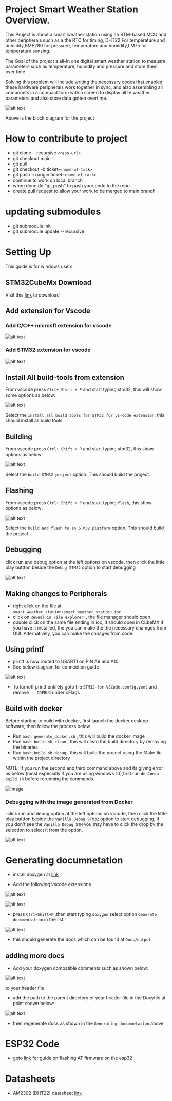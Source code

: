 # Project Smart Weather Station Overview.
This Project is about a smart weather station using an STM-based MCU and other peripherals such as a the RTC for timing, DHT22 For temperature and humidity,BME280  for pressure, temperature and humidity,LM75 for temperature sensing.

The Goal of the project a all-in one digital smart weather station to meausre parameters such as temperature, humidity and pressure and store them over time.

Solving this problem will include writing the necessary codes that enables these hardware peripherals work together in sync, and also assembling all componets in a compact form with a screen to display all te weather parameters and also store data gotten overtime.



![alt text](<weather_station-Page-1.drawio (1).png>)


Above is the block diagram for the project 

# How to contribute to project

- git clone --recursive `<repo-url>`
- git checkout main
- git pull
- git checkout -b ticket-`<name-of-task>`
- git push -u origin ticket-`<name-of-task>`
- continue to work on local branch
- when done do "git push" to push your code to the repo
- create pull request to allow your work to be merged to main branch

# updating submodules

- git submodule init
- git submodule update --recursive

# Setting Up 

This guide is for windows users

## STM32CubeMx Download

Visit this [link](https://www.st.com/en/development-tools/stm32cubemx.html) to download 

## Add extension for Vscode

### Add C/C++ microsft extension for vscode

![alt text](image-1.png)

### Add STM32 extension for vscode

![alt text](image-2.png)


## Install All build-tools from extension

From vscode press `Ctrl+ Shift + P` and start typing stm32, this will show some options as below:

![alt text](image-3.png)

Select the `install all build tools for STM32 for vs-code extension`. this should install all build tools

## Building

From vscode press `Ctrl+ Shift + P` and start typing stm32, this show options as below:

![alt text](image-4.png)

Select the ` build STM32 project ` option. This should build the project.


## Flashing

From vscode press `Ctrl+ Shift + P` and start typing `flash`, this show options as below:

![alt text](image-6.png)

Select the ` build and flash to an STM32 platform ` option. This should build the project.

## Debugging

click run and debug option at the left options on vscode, then click the little play buttton beside the `Debug STM32` option to
start debugging

![alt text](image-7.png)


## Making changes to Peripherals

- right click on the file at `smart_weather_station\smart_weather_station.ioc`
- click on `Reveal in File explorer `, the file manager should open
- double click on the same file ending in ioc, it should open in CubeMX if you have it installed, the you can make the
 the necessary chamges from GUI. Alternatively, you can make the chnages from code.

## Using printf

- printf is now routed to USART1 on PIN A9 and A10
- See below diagram for connection guide

![alt text](STM32-to-Serial.drawio.png)

- To turnoff printf entirely goto file `STM32-for-VSCode.config.yaml`  and remove `- -DDEBUG` under cFlags


## Build with docker
Before starting to build with docker, first launch the docker desktop software, then follow the process below
- Run `bash generate_docker.sh` , this will build the docker image
- Run `bash build.sh clean` , this will clean the build directory by removing the binaries
- Run `bash build.sh debug` , this will build the project using the Makefile within the project directory

NOTE: If you run the second and third command above and its giving error as below (most especially if you are using windows 10),first run `dos2unix build.sh` before rerunning the commands.

![image](https://github.com/botsgeek/smart_weather_station/assets/88656108/d26ffe12-fd6a-4a7a-948e-5d13c787474e)


### Debugging with the image generated from Docker

-click run and debug option at the left options on vscode, then click the little play buttton beside the `Vanilla Debug STM32` option to start debugging, if you don't see the `Vanilla Debug STM` you may have to click the drop by the selection to select it
from the option.

![alt text](image-8.png)

# Generating documnetation

- install doxygen at [link](https://www.doxygen.nl/download.html)

- Add the following vscode extensions

![alt text](image-9.png)

![alt text](image-10.png)

- press `Ctrl+Shift+P` ,then start typing `doxygen` select option `Generate documentation` in the list

![alt text](image-11.png)

- this should generate the docs which can be found at `Docs/output`

## adding more docs

- Add your doxygen compatible comments such as shown below:

![alt text](image-12.png)

to your header file

- add the path to the parent directory of your header file in the Doxyfile at point shown below:

![alt text](image-13.png)

- then regenerate docs as shown in the `Generating documnetation` above

# ESP32 Code

- goto [link](https://github.com/botsgeek/esp32_at) for guide on flashing AT firmware on the esp32


# Datasheets

- AM2302 (DHT22) datasheet [link](https://cdn-shop.adafruit.com/datasheets/Digital+humidity+and+temperature+sensor+AM2302.pdf)



